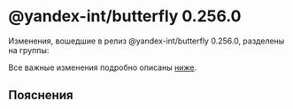 # @yandex-int/butterfly 0.256.0

<!-- ЧЕЛОВЕЧЕСКОЕ ВСТУПЛЕНИЕ -->

Изменения, вошедшие в релиз @yandex-int/butterfly 0.256.0, разделены на группы:

Все важные изменения подробно описаны [ниже](#Пояснения).

## Пояснения

